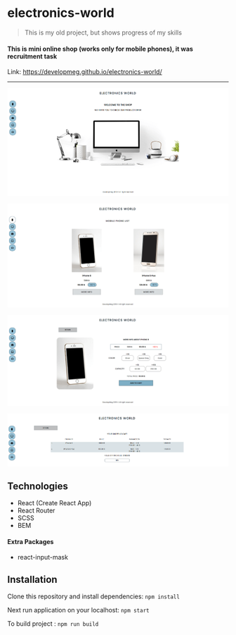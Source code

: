 # electronics-world

> This is my old project, but shows progress of my skills

#### This is mini online shop (works only for mobile phones), it was recruitment task

Link: https://developmeg.github.io/electronics-world/

---

![screen home page](./public/screens/screen1.png)

![screen products page](./public/screens/screen2.png)

![screen product page](./public/screens/screen3.png)

![screen cart page](./public/screens/screen4.png)

## Technologies

- React (Create React App)
- React Router
- SCSS
- BEM

#### Extra Packages

- react-input-mask

## Installation

Clone this repository and install dependencies: `npm install`

Next run application on your localhost: `npm start`

To build project : `npm run build`
